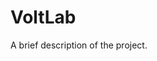 # VoltLab

A brief description of the project.

<!-- ## Table of Contents

- [Installation](#installation)
- [Usage](#usage)
- [Contributing](#contributing)
- [License](#license)

## Installation

Instructions on how to install and set up the project.

## Usage

Instructions on how to use the project or examples of usage. -->

<!-- ## Contributing

Guidelines for contributing to the project. -->

<!-- ## License

This project is licensed under the [MIT License](https://opensource.org/licenses/MIT). See the [LICENSE](LICENSE) file for more details. -->
